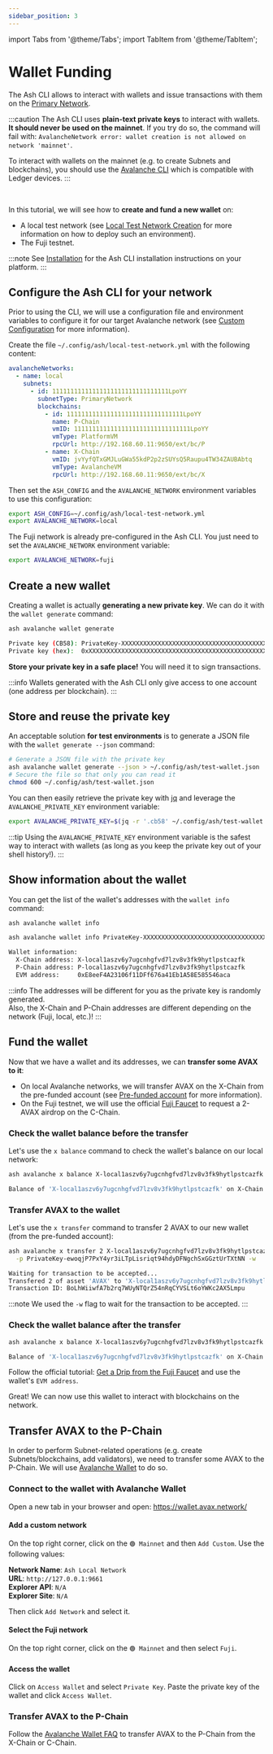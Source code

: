 ```yaml
---
sidebar_position: 3
---
```


import Tabs from '@theme/Tabs';
import TabItem from '@theme/TabItem';

# Wallet Funding

The Ash CLI allows to interact with wallets and issue transactions with them on the [Primary Network](https://docs.avax.network/learn/avalanche/avalanche-platform).

:::caution
The Ash CLI uses **plain-text private keys** to interact with wallets. **It should never be used on the mainnet**. If you try do so, the command will fail with: `AvalancheNetwork error: wallet creation is not allowed on network 'mainnet'`.

To interact with wallets on the mainnet (e.g. to create Subnets and blockchains), you should use the [Avalanche CLI](https://docs.avax.network/subnets/create-a-mainnet-subnet) which is compatible with Ledger devices.
:::

<br/>

In this tutorial, we will see how to **create and fund a new wallet** on:

- A local test network (see [Local Test Network Creation](/docs/toolkit/ansible-avalanche-collection/tutorials/local-test-network) for more information on how to deploy such an environment).
- The Fuji testnet.

:::note
See [Installation](/docs/toolkit/ash-cli/installation) for the Ash CLI installation instructions on your platform.
:::

## Configure the Ash CLI for your network

Prior to using the CLI, we will use a configuration file and environment variables to configure it for our target Avalanche network (see [Custom Configuration](/docs/toolkit/ash-cli/tutorials/custom-configuration) for more information).

<Tabs>
  <TabItem value="local" label="Local test network" default>

Create the file `~/.config/ash/local-test-network.yml` with the following content:

```yaml title="~/.config/ash/local-test-network.yml"
avalancheNetworks:
  - name: local
    subnets:
      - id: 11111111111111111111111111111111LpoYY
        subnetType: PrimaryNetwork
        blockchains:
          - id: 11111111111111111111111111111111LpoYY
            name: P-Chain
            vmID: 11111111111111111111111111111111LpoYY
            vmType: PlatformVM
            rpcUrl: http://192.168.60.11:9650/ext/bc/P
          - name: X-Chain
            vmID: jvYyfQTxGMJLuGWa55kdP2p2zSUYsQ5Raupu4TW34ZAUBAbtq
            vmType: AvalancheVM
            rpcUrl: http://192.168.60.11:9650/ext/bc/X
```

Then set the `ASH_CONFIG` and the `AVALANCHE_NETWORK` environment variables to use this configuration:

```bash
export ASH_CONFIG=~/.config/ash/local-test-network.yml
export AVALANCHE_NETWORK=local
```

  </TabItem>
  <TabItem value="fuji" label="Fuji testnet">

The Fuji network is already pre-configured in the Ash CLI. You just need to set the `AVALANCHE_NETWORK` environment variable:

```bash
export AVALANCHE_NETWORK=fuji
```

  </TabItem>
</Tabs>

## Create a new wallet

Creating a wallet is actually **generating a new private key**. We can do it with the `wallet generate` command:

```bash title="Command"
ash avalanche wallet generate
```

```bash title="Output"
Private key (CB58): PrivateKey-XXXXXXXXXXXXXXXXXXXXXXXXXXXXXXXXXXXXXXXXXXXXXXXXXX
Private key (hex):  0xXXXXXXXXXXXXXXXXXXXXXXXXXXXXXXXXXXXXXXXXXXXXXXXXXXXXXXXXXXXXXXXX
```

**Store your private key in a safe place!** You will need it to sign transactions.

:::info
Wallets generated with the Ash CLI only give access to one account (one address per blockchain).
:::

## Store and reuse the private key

An acceptable solution **for test environments** is to generate a JSON file with the `wallet generate --json` command:

```bash
# Generate a JSON file with the private key
ash avalanche wallet generate --json > ~/.config/ash/test-wallet.json
# Secure the file so that only you can read it
chmod 600 ~/.config/ash/test-wallet.json
```

You can then easily retrieve the private key with [jq](https://stedolan.github.io/jq/) and leverage the `AVALANCHE_PRIVATE_KEY` environment variable:

```bash
export AVALANCHE_PRIVATE_KEY=$(jq -r '.cb58' ~/.config/ash/test-wallet.json)
```

:::tip
Using the `AVALANCHE_PRIVATE_KEY` environment variable is the safest way to interact with wallets (as long as you keep the private key out of your shell history!).
:::

## Show information about the wallet

You can get the list of the wallet's addresses with the `wallet info` command:

<Tabs>
  <TabItem value="env var" label="Using AVALANCHE_PRIVATE_KEY" default>

```bash title="Command"
ash avalanche wallet info
```

  </TabItem>
  <TabItem value="argument" label="Passing the private key as argument (unsafe)">

```bash title="Command"
ash avalanche wallet info PrivateKey-XXXXXXXXXXXXXXXXXXXXXXXXXXXXXXXXXXXXXXXXXXXXXXXXXX
```

  </TabItem>
</Tabs>

```bash title="Output"
Wallet information:
  X-Chain address: X-local1aszv6y7ugcnhgfvd7lzv8v3fk9hytlpstcazfk
  P-Chain address: P-local1aszv6y7ugcnhgfvd7lzv8v3fk9hytlpstcazfk
  EVM address:     0xE8eeF4A23106f11DFf676a41Eb1A58E585546aca
```

:::info
The addresses will be different for you as the private key is randomly generated.  
Also, the X-Chain and P-Chain addresses are different depending on the network (Fuji, local, etc.)!
:::

## Fund the wallet

Now that we have a wallet and its addresses, we can **transfer some AVAX to it**:

- On local Avalanche networks, we will transfer AVAX on the X-Chain from the pre-funded account (see [Pre-funded account](/docs/toolkit/ansible-avalanche-collection/tutorials/local-test-network#pre-funded-account) for more information).
- On the Fuji testnet, we will use the official [Fuji Faucet](https://faucet.avax.network/) to request a 2-AVAX airdrop on the C-Chain.

<Tabs>
  <TabItem value="local" label="Local test network" default>

### Check the wallet balance before the transfer

Let's use the `x balance` command to check the wallet's balance on our local network:

```bash title="Command"
ash avalanche x balance X-local1aszv6y7ugcnhgfvd7lzv8v3fk9hytlpstcazfk
```

```bash title="Output"
Balance of 'X-local1aszv6y7ugcnhgfvd7lzv8v3fk9hytlpstcazfk' on X-Chain (asset 'AVAX'):  0
```

### Transfer AVAX to the wallet

Let's use the `x transfer` command to transfer 2 AVAX to our new wallet (from the pre-funded account):

```bash title="Command"
ash avalanche x transfer 2 X-local1aszv6y7ugcnhgfvd7lzv8v3fk9hytlpstcazfk \
  -p PrivateKey-ewoqjP7PxY4yr3iLTpLisriqt94hdyDFNgchSxGGztUrTXtNN -w
```

```bash title="Output"
Waiting for transaction to be accepted...
Transfered 2 of asset 'AVAX' to 'X-local1aszv6y7ugcnhgfvd7lzv8v3fk9hytlpstcazfk'!
Transaction ID: BoLhWiiwfA7b2rq7WUyNTQrZ54nRqCYVSLt6oYWKc2AX5Lmpu
```

:::note
We used the `-w` flag to wait for the transaction to be accepted.
:::

### Check the wallet balance after the transfer

```bash title="Command"
ash avalanche x balance X-local1aszv6y7ugcnhgfvd7lzv8v3fk9hytlpstcazfk
```

```bash title="Output"
Balance of 'X-local1aszv6y7ugcnhgfvd7lzv8v3fk9hytlpstcazfk' on X-Chain (asset 'AVAX'):  2
```

  </TabItem>
  <TabItem value="fuji" label="Fuji testnet">

Follow the official tutorial: [Get a Drip from the Fuji Faucet](https://docs.avax.network/quickstart/fuji-workflow#get-a-drip-from-the-fuji-faucet) and use the wallet's `EVM address`.

  </TabItem>
</Tabs>

Great! We can now use this wallet to interact with blockchains on the network.

## Transfer AVAX to the P-Chain

In order to perform Subnet-related operations (e.g. create Subnets/blockchains, add validators), we need to transfer some AVAX to the P-Chain. We will use [Avalanche Wallet](https://wallet.avax.network/) to do so.

### Connect to the wallet with Avalanche Wallet

Open a new tab in your browser and open: https://wallet.avax.network/

<Tabs>
  <TabItem value="local" label="Local test network" default>

#### Add a custom network

On the top right corner, click on the `🟢 Mainnet` and then `Add Custom`. Use the following values:

**Network Name**: `Ash Local Network`  
**URL**: `http://127.0.0.1:9661`  
**Explorer API**: `N/A`  
**Explorer Site**: `N/A`

Then click `Add Network` and select it.

  </TabItem>
  <TabItem value="fuji" label="Fuji testnet">

#### Select the Fuji network

On the top right corner, click on the `🟢 Mainnet` and then select `Fuji`.

  </TabItem>
</Tabs>

#### Access the wallet

Click on `Access Wallet` and select `Private Key`. Paste the private key of the wallet and click `Access Wallet`.

### Transfer AVAX to the P-Chain

Follow the [Avalanche Wallet FAQ](https://support.avax.network/en/collections/3439750-avalanche-wallet-wallet-avax-network) to transfer AVAX to the P-Chain from the X-Chain or C-Chain.
